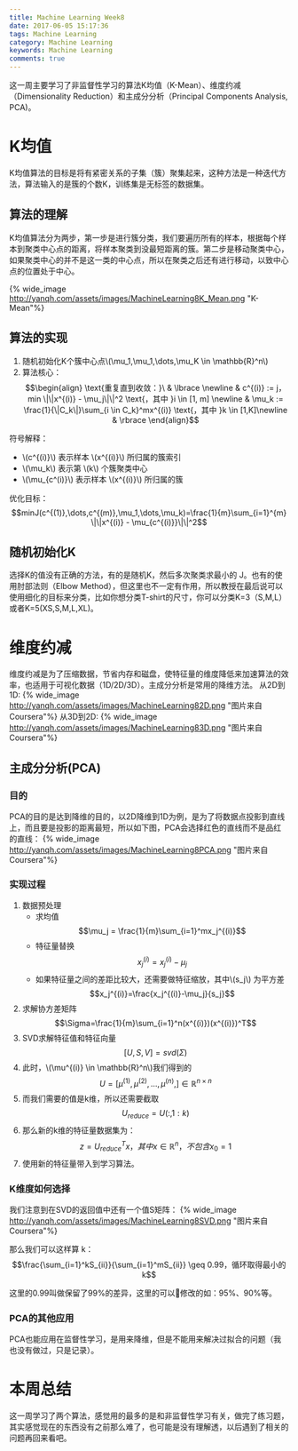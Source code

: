 ```yaml
---
title: Machine Learning Week8
date: 2017-06-05 15:17:36
tags: Machine Learning
category: Machine Learning
keywords: Machine Learning
comments: true
---
```


这一周主要学习了非监督性学习的算法K均值（K-Mean）、维度约减（Dimensionality Reduction）和主成分分析（Principal Components Analysis, PCA)。

<!-- more -->
<!-- toc -->
<script type="text/javascript" src="http://cdn.mathjax.org/mathjax/latest/MathJax.js?config=default"></script>

# K均值

K均值算法的目标是将有紧密关系的子集（簇）聚集起来，这种方法是一种迭代方法，算法输入的是簇的个数K，训练集是无标签的数据集。

## 算法的理解

K均值算法分为两步，第一步是进行簇分类，我们要遍历所有的样本，根据每个样本到聚类中心点的距离，将样本聚类到没最短距离的簇。第二步是移动聚类中心，如果聚类中心的并不是这一类的中心点，所以在聚类之后还有进行移动，以致中心点的位置处于中心。

{% wide_image http://yanqh.com/assets/images/MachineLearning8K_Mean.png "K-Mean"%}

## 算法的实现

1. 随机初始化K个簇中心点\\(\mu_1,\mu_1,\dots,\mu_K \in \mathbb{R}^n\\)
2. 算法核心：$$\begin{align}  \text{重复直到收敛：}\ & \lbrace \newline & c^{(i)} := j，min \|\|x^{(i)} - \mu_j\|\|^2 \text{，其中 }i \in [1, m] \newline & \mu_k := \frac{1}{\|C_k\|}\sum_{i \in C_k}^mx^{(i)} \text{，其中 }k \in [1,K]\newline & \rbrace \end{align}$$

符号解释：

- \\(c^{(i)}\\) 表示样本 \\(x^{(i)}\\) 所归属的簇索引
- \\(\mu_k\\) 表示第 \\(k\\) 个簇聚类中心
- \\(\mu_{c^(i)}\\) 表示样本 \\(x^{(i)}\\) 所归属的簇

优化目标：$$minJ(c^{(1)},\dots,c^{(m)},\mu_1,\dots,\mu_k)=\frac{1}{m}\sum_{i=1}^{m} \|\|x^{(i)} - \mu_{c^{(i)}}\|\|^2$$

## 随机初始化K

选择K的值没有正确的方法，有的是随机K，然后多次聚类求最小的 J。也有的使用肘部法则（Elbow Method），但这里也不一定有作用，所以教授在最后说可以使用细化的目标来分类，比如你想分类T-shirt的尺寸，你可以分类K=3（S,M,L）或者K=5(XS,S,M,L,XL)。

# 维度约减

维度约减是为了压缩数据，节省内存和磁盘，使特征量的维度降低来加速算法的效率，也适用于可视化数据（1D/2D/3D）。主成分分析是常用的降维方法。
从2D到1D:
{% wide_image http://yanqh.com/assets/images/MachineLearning82D.png "图片来自Coursera"%}
从3D到2D:
{% wide_image http://yanqh.com/assets/images/MachineLearning83D.png "图片来自Coursera"%}

## 主成分分析(PCA)

### 目的

PCA的目的是达到降维的目的，以2D降维到1D为例，是为了将数据点投影到直线上，而且要是投影的距离最短，所以如下图，PCA会选择红色的直线而不是品红的直线：
{% wide_image http://yanqh.com/assets/images/MachineLearning8PCA.png "图片来自Coursera"%}

### 实现过程

1. 数据预处理
    - 求均值 $$\mu_j = \frac{1}{m}\sum_{i=1}^mx_j^{(i)}$$     
    - 特征量替换 $$x_j^{(i)}=x_j^{(i)}-\mu_j$$
    - 如果特征量之间的差距比较大，还需要做特征缩放，其中\\(s_j\\) 为平方差 $$x_j^{(i)}=\frac{x_j^{(i)}-\mu_j}{s_j}$$
2. 求解协方差矩阵 $$\Sigma=\frac{1}{m}\sum_{i=1}^n(x^{(i)})(x^{(i)})^T$$
3. SVD求解特征值和特征向量 $$[U,S,V]=svd(\Sigma)$$
4. 此时，\\(\mu^{(i)} \in \mathbb{R}^n\\)我们得到的 $$U = \left[\mu^{(1)},\mu^{(2)},\dots,\mu^{(n)},\right] \in \mathbb{R}^{n \times n}$$
5. 而我们需要的值是k维，所以还需要截取 $$U_{reduce} = U(:, 1:k)$$
6. 那么新的k维的特征量数据集为：$$z=U_{reduce}^Tx，其中x\in\mathbb{R}^n，不包含x_0=1$$
7. 使用新的特征量带入到学习算法。

### K维度如何选择

我们注意到在SVD的返回值中还有一个值S矩阵：
{% wide_image http://yanqh.com/assets/images/MachineLearning8SVD.png "图片来自Coursera"%}

那么我们可以这样算 k：$$\frac{\sum_{i=1}^kS_{ii}}{\sum_{i=1}^mS_{ii}} \geq 0.99，循环取得最小的k$$

这里的0.99叫做保留了99%的差异，这里的可以修改的如：95%、90%等。

### PCA的其他应用

PCA也能应用在监督性学习，是用来降维，但是不能用来解决过拟合的问题（我也没有做过，只是记录）。

# 本周总结

这一周学习了两个算法，感觉用的最多的是和非监督性学习有关，做完了练习题，其实感觉现在的东西没有之前那么难了，也可能是没有理解透，以后遇到了相关的问题再回来看吧。


